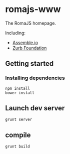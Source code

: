 romajs-www
==========

The RomaJS homepage.

Including:
*    [Assemble.io](http://assemble.io)
*    [Zurb Foundation](http://foundation.zurb.com)

Getting started
---------------------
### Installing dependencies
```
npm install
bower install
```

## Launch dev server
```
grunt server
```

## compile 
```
grunt build
```
